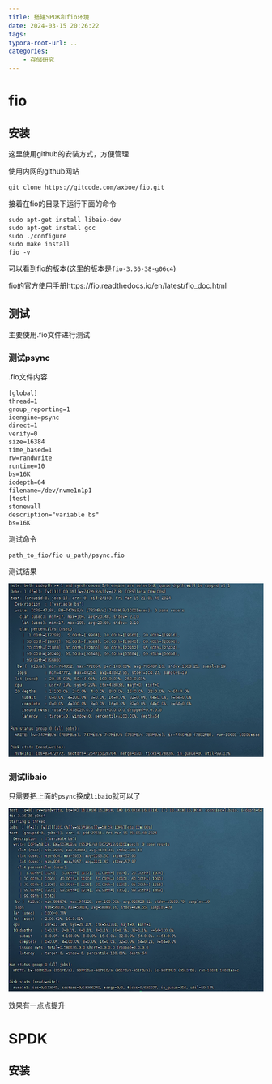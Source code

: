 ```yaml
---
title: 搭建SPDK和fio环境
date: 2024-03-15 20:26:22
tags:
typora-root-url: ..
categories:
    - 存储研究
---
```


# fio

## 安装

这里使用github的安装方式，方便管理

使用内网的github网站

```shell
git clone https://gitcode.com/axboe/fio.git
```

接着在fio的目录下运行下面的命令

```shell
sudo apt-get install libaio-dev
sudo apt-get install gcc
sudo ./configure
sudo make install
fio -v
```

可以看到fio的版本(这里的版本是`fio-3.36-38-g06c4`)

fio的官方使用手册https://fio.readthedocs.io/en/latest/fio_doc.html

## 测试

主要使用.fio文件进行测试

### 测试psync

.fio文件内容

```shell
[global]
thread=1
group_reporting=1
ioengine=psync
direct=1
verify=0
size=16384
time_based=1
rw=randwrite
runtime=10
bs=16K
iodepth=64
filename=/dev/nvme1n1p1
[test]
stonewall
description="variable bs"
bs=16K

```

测试命令

```shell
path_to_fio/fio u_path/psync.fio
```

测试结果

<img src="/images/搭建SPDK和fio环境/image-20240315210452247.png" alt="image-20240315210452247"  />

### 测试libaio

只需要把上面的`psync`换成`libaio`就可以了

![image-20240315210748428](/images/搭建SPDK和fio环境/image-20240315210748428.png)

效果有一点点提升

# SPDK

## 安装

